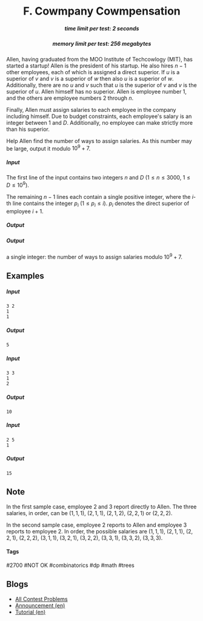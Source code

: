 <h1 style='text-align: center;'> F. Cowmpany Cowmpensation</h1>

<h5 style='text-align: center;'>time limit per test: 2 seconds</h5>
<h5 style='text-align: center;'>memory limit per test: 256 megabytes</h5>

Allen, having graduated from the MOO Institute of Techcowlogy (MIT), has started a startup! Allen is the president of his startup. He also hires $n-1$ other employees, each of which is assigned a direct superior. If $u$ is a superior of $v$ and $v$ is a superior of $w$ then also $u$ is a superior of $w$. Additionally, there are no $u$ and $v$ such that $u$ is the superior of $v$ and $v$ is the superior of $u$. Allen himself has no superior. Allen is employee number $1$, and the others are employee numbers $2$ through $n$.

Finally, Allen must assign salaries to each employee in the company including himself. Due to budget constraints, each employee's salary is an integer between $1$ and $D$. Additionally, no employee can make strictly more than his superior.

Help Allen find the number of ways to assign salaries. As this number may be large, output it modulo $10^9 + 7$.

##### Input

The first line of the input contains two integers $n$ and $D$ ($1 \le n \le 3000$, $1 \le D \le 10^9$).

The remaining $n-1$ lines each contain a single positive integer, where the $i$-th line contains the integer $p_i$ ($1 \le p_i \le i$). $p_i$ denotes the direct superior of employee $i+1$.

##### Output

##### Output

 a single integer: the number of ways to assign salaries modulo $10^9 + 7$.

## Examples

##### Input


```text
3 2  
1  
1  

```
##### Output


```text
5  

```
##### Input


```text
3 3  
1  
2  

```
##### Output


```text
10  

```
##### Input


```text
2 5  
1  

```
##### Output


```text
15  

```
## Note

In the first sample case, employee 2 and 3 report directly to Allen. The three salaries, in order, can be $(1,1,1)$, $(2,1,1)$, $(2,1,2)$, $(2,2,1)$ or $(2,2,2)$.

In the second sample case, employee 2 reports to Allen and employee 3 reports to employee 2. In order, the possible salaries are $(1,1,1)$, $(2,1,1)$, $(2,2,1)$, $(2,2,2)$, $(3,1,1)$, $(3,2,1)$, $(3,2,2)$, $(3,3,1)$, $(3,3,2)$, $(3,3,3)$.



#### Tags 

#2700 #NOT OK #combinatorics #dp #math #trees 

## Blogs
- [All Contest Problems](../Codeforces_Round_492_(Div._1)_[Thanks,_uDebug!].md)
- [Announcement (en)](../blogs/Announcement_(en).md)
- [Tutorial (en)](../blogs/Tutorial_(en).md)
